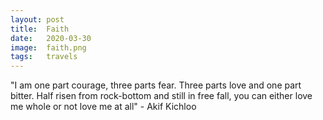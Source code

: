 ```yaml
---
layout: post
title:  Faith
date:   2020-03-30
image:  faith.png
tags:   travels
---
```

"I am one part courage, three parts fear. Three parts love and one part bitter. Half risen from rock-bottom and still in free fall, you can either love me whole or not love me at all" - Akif Kichloo
